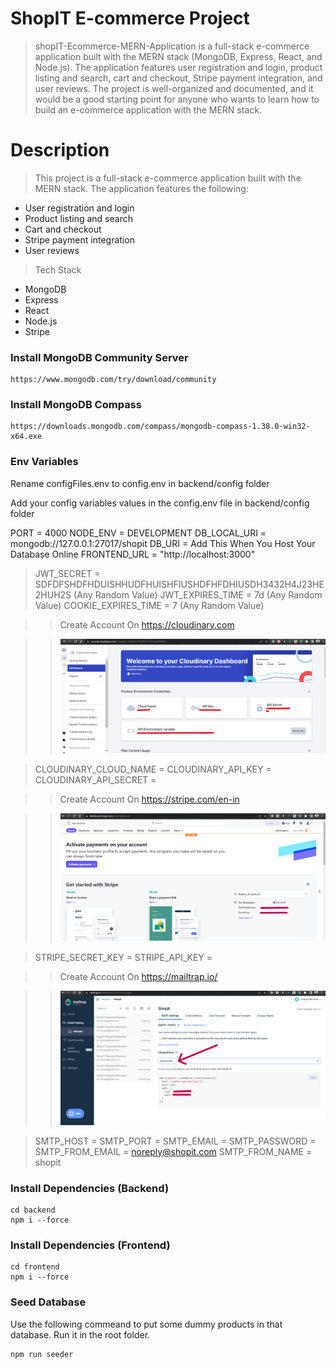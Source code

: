 # ShopIT E-commerce Project

> shopIT-Ecommerce-MERN-Application is a full-stack e-commerce application built with the MERN stack (MongoDB, Express, React, and Node.js). The application features user registration and login, product listing and search, cart and checkout, Stripe payment integration, and user reviews. The project is well-organized and documented, and it would be a good starting point for anyone who wants to learn how to build an e-commerce application with the MERN stack.

# Description

> This project is a full-stack e-commerce application built with the MERN stack. The application features the following:

- User registration and login
- Product listing and search
- Cart and checkout
- Stripe payment integration
- User reviews

> Tech Stack

- MongoDB
- Express
- React
- Node.js
- Stripe

### Install MongoDB Community Server

```
https://www.mongodb.com/try/download/community
```

### Install MongoDB Compass

```
https://downloads.mongodb.com/compass/mongodb-compass-1.38.0-win32-x64.exe
```

### Env Variables

Rename configFiles.env to config.env in backend/config folder

Add your config variables values in the config.env file in backend/config folder

PORT = 4000
NODE_ENV = DEVELOPMENT
DB_LOCAL_URI = mongodb://127.0.0.1:27017/shopit
DB_URI = Add This When You Host Your Database Online
FRONTEND_URL = "http://localhost:3000"

> JWT_SECRET = SDFDFSHDFHDUISHHUDFHUISHFIUSHDFHFDHIUSDH3432H4J23HE2HUH2S (Any Random Value)
> JWT_EXPIRES_TIME = 7d (Any Random Value)
> COOKIE_EXPIRES_TIME = 7 (Any Random Value)

> > Create Account On https://cloudinary.com

> > ![Alt text](<cloudinary API.png>)

> CLOUDINARY_CLOUD_NAME =
> CLOUDINARY_API_KEY =
> CLOUDINARY_API_SECRET =

> > Create Account On https://stripe.com/en-in

> > ![Alt text](<Stripe API.png>)

> STRIPE_SECRET_KEY =
> STRIPE_API_KEY =

> > Create Account On https://mailtrap.io/

> > ![Alt text](<mailtrap API.png>)

> SMTP_HOST =
> SMTP_PORT =
> SMTP_EMAIL =
> SMTP_PASSWORD =
> SMTP_FROM_EMAIL = noreply@shopit.com
> SMTP_FROM_NAME = shopit

### Install Dependencies (Backend)

```
cd backend
npm i --force
```

### Install Dependencies (Frontend)

```
cd frontend
npm i --force
```

### Seed Database

Use the following commeand to put some dummy products in that database.
Run it in the root folder.

```
npm run seeder
```
